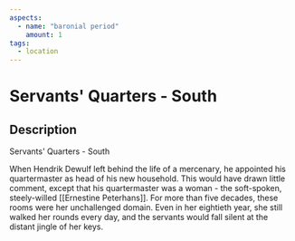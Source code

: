 ```yaml
---
aspects: 
  - name: "baronial period"
    amount: 1
tags:
  - location
---
```


# Servants' Quarters - South

## Description
Servants' Quarters - South

When Hendrik Dewulf left behind the life of a mercenary, he appointed his quartermaster as head of his new household. This would have drawn little comment, except that his quartermaster was a woman - the soft-spoken, steely-willed [[Ernestine Peterhans]]. For more than five decades, these rooms were her unchallenged domain. Even in her eightieth year, she still walked her rounds every day, and the servants would fall silent at the distant jingle of her keys.